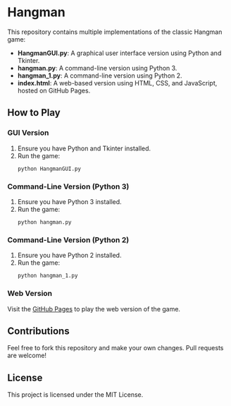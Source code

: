 # Hangman

This repository contains multiple implementations of the classic Hangman game:

- **HangmanGUI.py**: A graphical user interface version using Python and Tkinter.
- **hangman.py**: A command-line version using Python 3.
- **hangman_1.py**: A command-line version using Python 2.
- **index.html**: A web-based version using HTML, CSS, and JavaScript, hosted on GitHub Pages.

## How to Play

### GUI Version
1. Ensure you have Python and Tkinter installed.
2. Run the game:
    ```
    python HangmanGUI.py
    ```

### Command-Line Version (Python 3)
1. Ensure you have Python 3 installed.
2. Run the game:
    ```
    python hangman.py
    ```

### Command-Line Version (Python 2)
1. Ensure you have Python 2 installed.
2. Run the game:
    ```
    python hangman_1.py
    ```

### Web Version
Visit the [GitHub Pages](https://abhrankan-chakrabarti.github.io/hangman/) to play the web version of the game.

## Contributions

Feel free to fork this repository and make your own changes. Pull requests are welcome!

## License

This project is licensed under the MIT License.